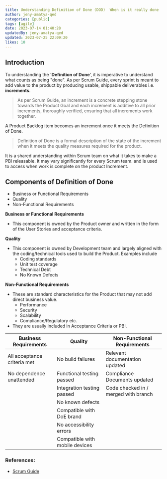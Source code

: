 ```yaml
---
title: Understanding Definition of Done (DOD)  When is it really done
author: jeny-amatya-qed
categories: [public]
tags: [agile]
date: 2023-07-14 01:40:28 
updatedBy: jeny-amatya-qed
updated: 2023-07-25 22:09:20 
likes: 10
---
```


## Introduction

To understanding the '**Definition of Done**', it is imperative to understand what counts as being "done". As per Scrum Guide, every sprint is meant to add value to the product by producing usable, shippable deliverables i.e. **increments**.

> As per Scrum Guide, an increment is a concrete stepping stone towards the Product Goal and each increment is additive to all prior increments, thoroughly verified, ensuring that all increments work together.

A Product Backlog item becomes an increment once it meets the Definition of Done.

> Definition of Done is a formal description of the state of the increment when it meets the quality measures required for the product.

It is a shared understanding within Scrum team on what it takes to make a PBI releasable. It may vary significantly for every Scrum team. and is used to access when work is complete on the product Increment.

## Components of Definition of Done

* Business or Functional Requirements
* Quality
* Non-Functional Requirements

**Business or Functional Requirements**

* This component is owned by the Product owner and written in the form of the User Stories and acceptance criteria.

**Quality**

* This component is owned by Development team and largely aligned with the coding/technical tools used to build the Product. Examples include
    * Coding standards
    * Unit test coverage
    * Technical Debt
    * No Known Defects

**Non-Functional Requirements**

* These are standard characteristics for the Product that may not add direct business value.
    * Performance
    * Security
    * Scalability
    * Compliance/Regulatory etc.
* They are usually included in Acceptance Criteria or PBI.

| Business Requirements | Quality | Non-Functional Requirements |
| --------------------- | ------- | --------------------------- |
| All acceptance criteria met | No build failures | Relevant documentation updated|
| No dependence unattended | Functional testing passed | Compliance Documents updated |
|  | Integration testing passed | Code checked in / merged with branch |
|  | No known defects |  |
|  | Compatible with DoE brand |  |
|  | No accessibility errors |  |
|  | Compatible with mobile devices | |

### References:

* [Scrum Guide](https://scrumguides.org/scrum-guide.html)